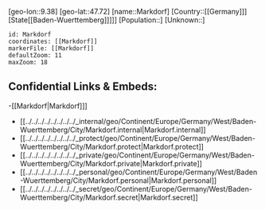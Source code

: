 ﻿---
location: [47.72,9.38]
mapzoom: [7,12] 
mapmarker: city 
type: City
tags:
- geo/City


SpocWebEntityId: 32304
isDeleted: false
confidential: public

---
[geo-lon::9.38]
[geo-lat::47.72]
[name::Markdorf]
[Country::[[Germany]]]
[State[[Baden-Wuerttemberg]]]]]
[Population::]
[Unknown::]


```leaflet
id: Markdorf
coordinates: [[Markdorf]]
markerFile: [[Markdorf]]
defaultZoom: 11 
maxZoom: 18
```


## Confidential Links & Embeds: 
-[[Markdorf|Markdorf]]] 
- [[../../../../../../../../_internal/geo/Continent/Europe/Germany/West/Baden-Wuerttemberg/City/Markdorf.internal|Markdorf.internal]] 
- [[../../../../../../../../_protect/geo/Continent/Europe/Germany/West/Baden-Wuerttemberg/City/Markdorf.protect|Markdorf.protect]] 
- [[../../../../../../../../_private/geo/Continent/Europe/Germany/West/Baden-Wuerttemberg/City/Markdorf.private|Markdorf.private]] 
- [[../../../../../../../../_personal/geo/Continent/Europe/Germany/West/Baden-Wuerttemberg/City/Markdorf.personal|Markdorf.personal]] 
- [[../../../../../../../../_secret/geo/Continent/Europe/Germany/West/Baden-Wuerttemberg/City/Markdorf.secret|Markdorf.secret]] 
